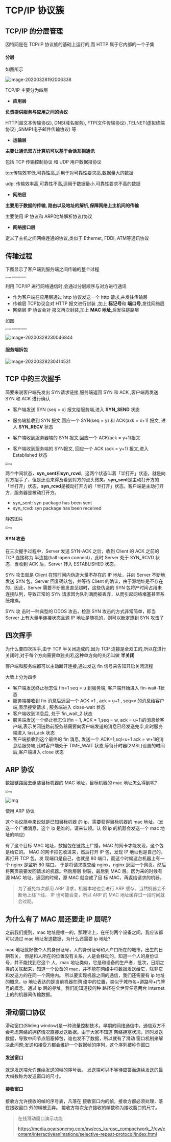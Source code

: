 # TCP/IP 协议簇

## TCP/IP 的分层管理

因特网是在 TCP/IP 协议族的基础上运行的,而 HTTP 属于它内部的一个子集

#### 分层

如图所示

![image-20200328192006338](assets/image-20200328192006338.png)

TCP/IP 主要分为四层

- **应用层**

**负责提供服务与应用之间的协议**

HTTP(超文本传输协议), DNS(域名服务), FTP(文件传输协议) ,TELNET(虚拟终端协议) ,SNMP(电子邮件传输协议)  等

- **运输层**

**主要让通讯双方计算机可以基于会话互相通讯**

包括 TCP 传输控制协议 和 UDP 用户数据报协议

tcp:传输效率低,可靠性高,适用于对可靠性要求高,数据量大的数据

udp: 传输效率高,可靠性不高,适用于数据量小,可靠性要求不高的数据

- **网络层**

**主要用于数据的传输, 路由以及地址的解析,保障网络上主机间的传输**

主要使用 IP 协议和 ARP(地址解析协议)协议

- **网络接口层**

定义了主机之间网络连通的协议,类似于 Ethernet, FDDI, ATM等通讯协议

## 传输过程

下图显示了客户端到服务端之间传输的整个过程

<img src="assets/image-20200328161550181.png" alt="image-20200328161550181" style="zoom: 33%;" />

利用 TCP/IP 进行网络通信时,会通过分层顺序与对方进行通讯

- 作为客户端在应用层通过 http 协议发送一个 http 请求,并发往传输层
- 传输层 TCP协议会对 HTTP 报文进行封装 ,加上 **标记号**和 **端口号**,发往网络层
- 网络层 IP 协议会对 报文再次封装,加上 **MAC 地址**,后发往链路层

如图

<img src="assets/image-20200328162120864.png" alt="image-20200328162120864" style="zoom:33%;" />

![image-20200328230046844](assets/image-20200328230046844.png)

#### 服务端拆包

![image-20200328230414531](assets/image-20200328230414531.png)

## TCP 中的三次握手

简要来说客户端先发出 SYN请求链接,服务端返回 SYN 和 ACK ,客户端再发送 SYN 和 ACK 进行确认

- 客户端发送 SYN (seq = x) 报文给服务端,进入 **SYN_SEND** 状态

- 服务端接收到 SYN 报文,回应一个 SYN(seq = y) 和 ACK(axk = x+1) 报文, 进入 **SYN_RECV** 状态

- 客户端收到服务器端的 SYN 报文,回应一个 ACK(ack = y+1)报文

- 客户端收到服务端的 SYN报文, 回应一个 ACK (ack = y+1) 报文,进入 Established 状态

  

<img src="assets/640.gif" alt="img" style="zoom:50%;" />

两个中间状态，**syn_sent**和**syn_rcvd**，这两个状态叫着「半打开」状态，就是向对方招手了，但是还没来得及看到对方的点头微笑。**syn_sent**是主动打开方的「半打开」状态，**syn_rcvd**是被动打开方的「半打开」状态。客户端是主动打开方，服务器是被动打开方。

- syn_sent: syn package has been sent
- syn_rcvd: syn package has been received

静态图片

<img src="assets/12.jpeg" alt="img" style="zoom:50%;" />

#### SYN 攻击

在三次握手过程中，Server 发送 SYN-ACK 之后，收到 Client 的 ACK 之前的 TCP 连接称为 半连接(half-open connect)，此时 Server 处于 SYN_RCVD 状态，当收到 ACK 后，Server 转入 ESTABLISHED 状态。

SYN 攻击就是 Client 在短时间内伪造大量不存在的 IP 地址，并向 Server 不断地发送 SYN 包，Server 回复确认包，并等待 Client 的确认，由于源地址是不存在的，因此，Server 需要不断重发直至超时，这些伪造的 SYN 包将产时间占用未连接队列，导致正常的 SYN 请求因为队列满而被丢弃，从而引起网络堵塞甚至系统瘫痪。

SYN 攻 击时一种典型的 DDOS 攻击，检测 SYN 攻击的方式非常简单，即当 Server 上有大量半连接状态且源 IP 地址是随机的，则可以断定遭到 SYN 攻击了



## 四次挥手

为什么要四次挥手,由于 TCP 半关闭造成的,因为 TCP 连接是全双工的,所以在进行关闭时,对于每个方向需要单独关闭,这种单方向的关闭叫做 **半关闭**

客户端和服务端都可以主动断开连接,通过发送 fin 信号来告知开启关闭流程

大致上分为四步

- 客户端发送终止标志位 fin=1 seq = u 到服务端, 客户端开始进入 fin-wait-1状态
- 服务端接收到 fin 消息后返回一个 ACK =1 , ack = u+1 , seq=v 的消息给客户端,表示接受请求 , 服务端进入 close-wait 状态
- 客户端收到消息后, 处于 fin_wait_2 状态
- 服务端发送一个终止标志位(fin = 1, ACK = 1,seq = w, ack = u+1)的消息给客户端,表示关闭链路前服务器需要向客户端发送的消息已经发送完毕,此时服务端进入 last_ack 状态
- 客户端接收到这个最终的 fin 消息, 发送一个 ACK=1,sql=u+1 ack = w+1的消息给服务端,此时客户端处于 TIME_WAIT 状态,等待计时器(2MSL)设置的时间后,客户端进入 close 状态

## ARP 协议

数据链路层去组装目标机器的 MAC 地址，目标机器的 mac 地址怎么得到呢? 

<img src="../../assets/640.gif" alt="img" style="zoom:50%;" />

![img](../../assets/640-20200723083414181.gif)

使用 ARP 协议

这个协议简单来说就是已知目标机器 的 ip，需要获得目标机器的 mac 地址。(发送一个广播消息，这个 ip 是谁的，请来认领。认 领 ip 的机器会发送一个 mac 地址的响应)

有了这个目标 MAC 地址，数据包在链路上广播，MAC 的网卡才能发现，这个包是给它的。 MAC 的网卡把包收进来，然后打开 IP 包，发现 IP 地址也是自己的，再打开 TCP 包，发 现端口是自己，也就是 80 端口，而这个时候这台机器上有一个 nginx 是监听 80 端口。 于是将请求提交给 nginx，nginx 返回一个网页。然后将网页需要发回请求的机器。然后层层 封装，最后到 MAC 层。因为来的时候有源 MAC 地址，返回的时候，源 MAC 就变成了目 标 MAC，再返给请求的机器。

> 为了避免每次都用 ARP 请求，机器本地也会进行 ARP 缓存。当然机器会不断地上线下线， IP 也可能会变，所以 ARP 的 MAC 地址缓存过一段时间就会过期。



## 为什么有了 MAC 层还要走 IP 层呢?

之前我们提到，mac 地址是唯一的，那理论上，在任何两个设备之间，我应该都可以通过 mac 地址发送数据，为什么还需要 ip 地址?

mac 地址就好像个人的身份证号，人的身份证号和人户口所在的城市，出生的日期有关， 但是和人所在的位置没有关系，人是会移动的，知道一个人的身份证号，并不能找到它这个 人，mac 地址类似，它是和设备的生产者，批次，日期之类的关联起来，知道一个设备的 mac，并不能在网络中将数据发送给它，除非它和发送方的在同一个网络内。 所以要实现机器之间的通信，我们还需要有 ip 地址的概念，ip 地址表达的是当前机器在网 络中的位置，类似于城市名+道路号+门牌号的概念。通过 ip 层的寻址，我们能知道按何种 路径在全世界任意两台 Internet 上的的机器间传输数据。

## 滑动窗口协议

滑动窗口(Sliding window)是一种流量控制技术。早期的网络通信中，通信双方不会考虑网络的拥挤情况直接发送数据。由于大家不知道 网络拥塞状况，同时发送数据，导致中间节点阻塞掉包，谁也发不了数据，所以就有了滑动 窗口机制来解决此问题;发送和接受方都会维护一个数据帧的序列，这个序列被称作窗口

#### 发送窗口

就是发送端允许连续发送的幀的序号表。
发送端可以不等待应答而连续发送的最大幀数称为发送窗口的尺寸。

#### 接收窗口

接收方允许接收的幀的序号表，凡落在 接收窗口内的幀，接收方都必须处理，落在接收窗口 外的幀被丢弃。
接收方每次允许接收的幀数称为接收窗口的尺寸。

> 在线滑动窗口演示功能
>
> https://media.pearsoncmg.com/aw/ecs_kurose_compnetwork_7/cw/content/interactiveanimations/selective-repeat-protocol/index.html

